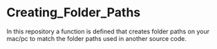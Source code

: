 # Creating_Folder_Paths
In this repository a function is defined that creates folder paths on your mac/pc to match the folder paths used in another source code.
